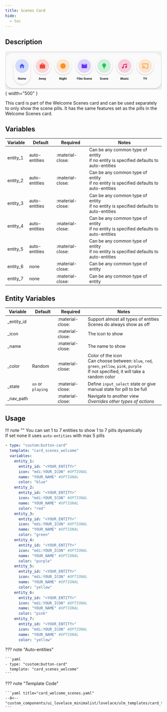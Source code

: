 ```yaml
---
title: Scenes Card
hide:
  - toc
---
```


<!-- markdownlint-disable MD046 -->

## Description

![example-image](../../assets/img/ulm_cards/card_scenes.png){ width="500" }

This card is part of the Welcome Scenes card and can be used separately to only show the scene pills. It has the same features set as the pills in the Welcome Scenes card.

## Variables

| Variable | Default       | Required         | Notes                                                                                     |
| -------- | ------------- | ---------------- | ----------------------------------------------------------------------------------------- |
| entity_1 | auto-entities | :material-close: | Can be any common type of entity <br> if no entity is specified defaults to auto-entities |
| entity_2 | auto-entities | :material-close: | Can be any common type of entity <br> if no entity is specified defaults to auto-entities |
| entity_3 | auto-entities | :material-close: | Can be any common type of entity <br> if no entity is specified defaults to auto-entities |
| entity_4 | auto-entities | :material-close: | Can be any common type of entity <br> if no entity is specified defaults to auto-entities |
| entity_5 | auto-entities | :material-close: | Can be any common type of entity <br> if no entity is specified defaults to auto-entities |
| entity_6 | none          | :material-close: | Can be any common type of entity                                                          |
| entity_7 | none          | :material-close: | Can be any common type of entity                                                          |

## Entity Variables

| Variable    | Default           | Required         | Notes                                                                                                                                            |
| ----------- | ----------------- | ---------------- | ------------------------------------------------------------------------------------------------------------------------------------------------ |
| \_entity_id |                   | :material-close: | Support almost all types of entities <br> Scenes do always show as off                                                                           |
| \_icon      |                   | :material-close: | The icon to show                                                                                                                                 |
| \_name      |                   | :material-close: | The name to show                                                                                                                                 |
| \_color     | Random            | :material-close: | Color of the icon <br> Can choose between: `blue`, `red`, `green`, `yellow`, `pink`, `purple` <br> If not specified, it will take a random color |
| \_state     | `on` or `playing` | :material-close: | Define `input_select` state or give manual state for pill to be full                                                                             |
| \_nav_path  |                   | :material-close: | Navigate to another view <br> _Overrides other types of actions_                                                                                 |

## Usage

!!! note ""
You can set 1 to 7 entities to show 1 to 7 pills dynamically <br>
If set none it uses `auto-entities` with max 5 pills

```yaml
- type: "custom:button-card"
  template: "card_scenes_welcome"
  variables:
    entity_1:
      entity_id: "<YOUR_ENTITY>"
      icon: "mdi:YOUR_ICON" #OPTIONAL
      name: "YOUR_NAME" #OPTIONAL
      color: "blue"
    entity_2:
      entity_id: "<YOUR_ENTITY>"
      icon: "mdi:YOUR_ICON" #OPTIONAL
      name: "YOUR_NAME" #OPTIONAL
      color: "red"
    entity_3:
      entity_id: "<YOUR_ENTITY>"
      icon: "mdi:YOUR_ICON" #OPTIONAL
      name: "YOUR_NAME" #OPTIONAL
      color: "green"
    entity_4:
      entity_id: "<YOUR_ENTITY>"
      icon: "mdi:YOUR_ICON" #OPTIONAL
      name: "YOUR_NAME" #OPTIONAL
      color: "purple"
    entity_5:
      entity_id: "<YOUR_ENTITY>"
      icon: "mdi:YOUR_ICON" #OPTIONAL
      name: "YOUR_NAME" #OPTIONAL
      color: "yellow"
    entity_6:
      entity_id: "<YOUR_ENTITY>"
      icon: "mdi:YOUR_ICON" #OPTIONAL
      name: "YOUR_NAME" #OPTIONAL
      color: "pink"
    entity_7:
      entity_id: "<YOUR_ENTITY>"
      icon: "mdi:YOUR_ICON" #OPTIONAL
      name: "YOUR_NAME" #OPTIONAL
      color: "yellow"
```

??? note "Auto-entities"

    ```yaml
    - type: "custom:button-card"
      template: "card_scenes_welcome"
    ```

??? note "Template Code"

    ```yaml title="card_welcome_scenes.yaml"
    --8<-- "custom_components/ui_lovelace_minimalist/lovelace/ulm_templates/card_templates/cards/card_scenes_welcome.yaml"
    ```
